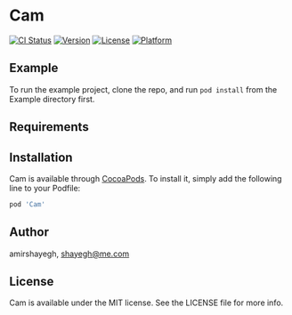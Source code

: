 # Cam

[![CI Status](https://img.shields.io/travis/amirshayegh/Cam.svg?style=flat)](https://travis-ci.org/amirshayegh/Cam)
[![Version](https://img.shields.io/cocoapods/v/Cam.svg?style=flat)](https://cocoapods.org/pods/Cam)
[![License](https://img.shields.io/cocoapods/l/Cam.svg?style=flat)](https://cocoapods.org/pods/Cam)
[![Platform](https://img.shields.io/cocoapods/p/Cam.svg?style=flat)](https://cocoapods.org/pods/Cam)

## Example

To run the example project, clone the repo, and run `pod install` from the Example directory first.

## Requirements

## Installation

Cam is available through [CocoaPods](https://cocoapods.org). To install
it, simply add the following line to your Podfile:

```ruby
pod 'Cam'
```

## Author

amirshayegh, shayegh@me.com

## License

Cam is available under the MIT license. See the LICENSE file for more info.
